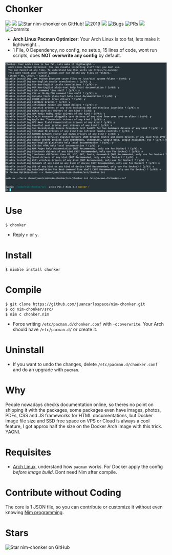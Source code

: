 # Chonker

![](https://img.shields.io/github/languages/top/juancarlospaco/nim-chonker?style=for-the-badge)
![](https://img.shields.io/github/languages/count/juancarlospaco/nim-chonker?logoColor=green&style=for-the-badge)
![](https://img.shields.io/github/stars/juancarlospaco/nim-chonker?style=for-the-badge "Star nim-chonker on GitHub!")
![](https://img.shields.io/maintenance/yes/2019?style=for-the-badge "2019")
![](https://img.shields.io/github/languages/code-size/juancarlospaco/nim-chonker?style=for-the-badge)
![](https://img.shields.io/github/issues-raw/juancarlospaco/nim-chonker?style=for-the-badge "Bugs")
![](https://img.shields.io/github/issues-pr-raw/juancarlospaco/nim-chonker?style=for-the-badge "PRs")
![](https://img.shields.io/github/commit-activity/y/juancarlospaco/nim-chonker?style=for-the-badge)
![](https://img.shields.io/github/last-commit/juancarlospaco/nim-chonker?style=for-the-badge "Commits")

- **Arch Linux Pacman Optimizer**: Your Arch Linux is too fat, lets make it lightweight...
- 1 File, 0 Dependency, no config, no setup, 15 lines of code, wont run scripts, does **NOT overwrite any config** by default.

![](https://raw.githubusercontent.com/juancarlospaco/nim-chonker/master/temp.png "Does NOT run 'sudo mv', just prints the command for you")


# Use

```
$ chonker
```

- Reply `n` or `y`.


# Install

```
$ nimble install chonker
```


# Compile

```
$ git clone https://github.com/juancarlospaco/nim-chonker.git
$ cd nim-chonker/src/
$ nim c chonker.nim
```

- Force writing `/etc/pacman.d/chonker.conf` with `-d:overwrite`. Your Arch should have `/etc/pacman.d/` or create it.


# Uninstall

- If you want to undo the changes, delete `/etc/pacman.d/chonker.conf` and do an upgrade with `pacman`.


# Why

People nowadays checks documentation online, so theres no point on shipping it with the packages,
some packages even have images, photos, PDFs, CSS and JS frameworks for HTML documentations,
but Docker image file size and SSD free space on VPS or Cloud is always a cool feature,
I got approx half the size on the Docker Arch image with this trick. YAGNI.


# Requisites

- [Arch Linux](https://www.archlinux.org), understand how `pacman` works. For Docker apply the config *before image build*. Dont need Nim after compile.


# Contribute without Coding

The core is 1 JSON file, so you can contribute or customize it without even knowing [Nim programming](https://nim-lang.org/learn.html).


# Stars

![Star nim-chonker on GitHub](https://starchart.cc/juancarlospaco/nim-chonker.svg "Star Chonker on GitHub!")
